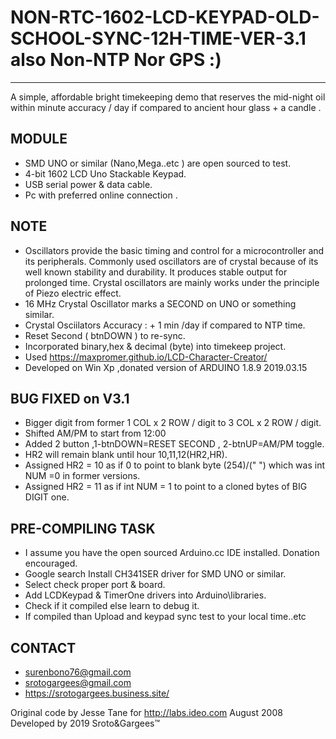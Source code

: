 # NON-RTC-1602-LCD-KEYPAD-OLD-SCHOOL-SYNC-12H-TIME-VER-3.1 also Non-NTP Nor GPS :)
-------------------------------------------------------------------------------------------------------

A simple, affordable bright timekeeping demo that reserves the mid-night oil 
within minute accuracy / day if compared to ancient hour glass + a candle .

MODULE
---------------------------------------------------------------------------------------------------------
- SMD UNO or similar (Nano,Mega..etc ) are open sourced to test.
- 4-bit 1602 LCD Uno Stackable Keypad.
- USB serial power & data cable.
- Pc with preferred online connection .

NOTE
----------------------------------------------------------------------------------------------------------
- Oscillators provide the basic timing and control for a microcontroller 
  and its peripherals. Commonly used oscillators are of crystal because of
  its well known stability and durability. It produces stable output for 
  prolonged time. Crystal oscillators are mainly works under the principle 
  of Piezo electric effect.
- 16 MHz Crystal Oscillator marks a SECOND on UNO or something similar.
- Crystal Osciilators Accuracy : + 1 min /day if compared to NTP time.
- Reset Second ( btnDOWN ) to re-sync.
- Incorporated binary,hex & decimal (byte) into timekeep project.
- Used https://maxpromer.github.io/LCD-Character-Creator/
- Developed on Win Xp ,donated version of ARDUINO 1.8.9 2019.03.15

BUG FIXED on V3.1
-------------------------------------------------------------------------------------------------------------
- Bigger digit from former 1 COL x 2 ROW / digit to 3 COL x 2 ROW / digit.
- Shifted AM/PM to start from 12:00 
- Added 2 button ,1-btnDOWN=RESET SECOND , 2-btnUP=AM/PM toggle.
- HR2 will remain blank until hour 10,11,12(HR2,HR).
- Assigned HR2 = 10 as if 0 to point to blank byte (254)/(" ") which was int NUM =0 in former versions.
- Assigned HR2 = 11 as if int NUM = 1 to point to a cloned bytes of BIG DIGIT one.

PRE-COMPILING TASK
--------------------------------------------------------------------------------------------------------------
- I assume you have the open sourced Arduino.cc IDE installed. Donation encouraged.
- Google search Install CH341SER driver for SMD UNO or similar.
- Select check proper port & board.
- Add LCDKeypad & TimerOne drivers into Arduino\libraries.
- Check if it compiled else learn to debug it.
- If compiled than Upload and keypad sync test to your local time..etc

CONTACT 
---------------------------------------------------------------------------------------------------------------
- surenbono76@gmail.com
- srotogargees@gmail.com
- https://srotogargees.business.site/

Original code by Jesse Tane for http://labs.ideo.com August 2008
Developed by 2019 Sroto&Gargees™




